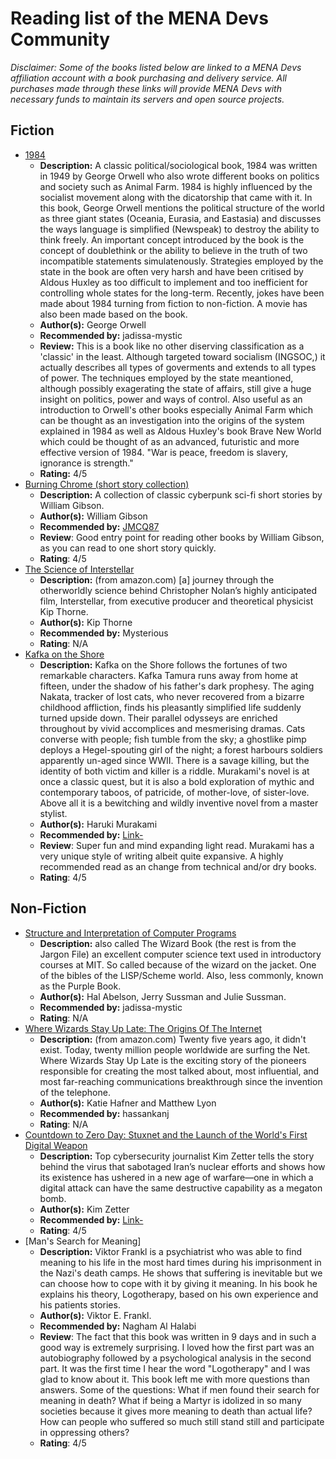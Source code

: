 # Reading list of the MENA Devs Community

*Disclaimer: Some of the books listed below are linked to a MENA Devs affiliation account with a book purchasing and delivery service. All purchases made through these links will provide MENA Devs with necessary funds to maintain its servers and open source projects.*

## Fiction
- [1984]
  - **Description:** A classic political/sociological book, 1984 was written in 1949 by George Orwell who also wrote different books on politics and society such as Animal Farm. 1984 is highly influenced by the socialist movement along with the dicatorship that came with it. In this book, George Orwell mentions the political structure of the world as three giant states (Oceania, Eurasia, and Eastasia) and discusses the ways language is simplified (Newspeak) to destroy the ability to think freely. An important concept introduced by the book is the concept of doublethink or the ability to believe in the truth of two incompatible statements simulatenously. Strategies employed by the state in the book are often very harsh and have been critised by Aldous Huxley as too difficult to implement and too inefficient for controlling whole states for the long-term. Recently, jokes have been made about 1984 turning from fiction to non-fiction. A movie has also been made based on the book.
  - **Author(s):** George Orwell
  - **Recommended by:** jadissa-mystic
  - **Review:** This is a book like no other diserving classification as a 'classic' in the least. Although targeted toward socialism (INGSOC,) it actually describes all types of goverments and extends to all types of power. The techniques employed by the state meantioned, although possibly exagerating the state of affairs, still give a huge insight on politics, power and ways of control. Also useful as an introduction to Orwell's other books especially Animal Farm which can be thought as an investigation into the origins of the system explained in 1984 as well as Aldous Huxley's book Brave New World which could be thought of as an advanced, futuristic and more effective version of 1984. "War is peace, freedom is slavery, ignorance is strength."
  - **Rating:** 4/5
- [Burning Chrome (short story collection)]
  - **Description:** A collection of classic cyberpunk sci-fi short stories by William Gibson.
  - **Author(s):** William Gibson
  - **Recommended by:** [JMCQ87](https://github.com/JMCQ87)
  - **Review**: Good entry point for reading other books by William Gibson, as you can read to one short story quickly.
  - **Rating**: 4/5
- [The Science of Interstellar]
  - **Description:** (from amazon.com) [a] journey through the otherworldly science behind Christopher Nolan’s highly anticipated film, Interstellar, from executive producer and theoretical physicist Kip Thorne.
  - **Author(s):** Kip Thorne
  - **Recommended by:** Mysterious
  - **Rating**: N/A
- [Kafka on the Shore]
  - **Description:** Kafka on the Shore follows the fortunes of two remarkable characters. Kafka Tamura runs away from home at fifteen, under the shadow of his father's dark prophesy. The aging Nakata, tracker of lost cats, who never recovered from a bizarre childhood affliction, finds his pleasantly simplified life suddenly turned upside down. Their parallel odysseys are enriched throughout by vivid accomplices and mesmerising dramas. Cats converse with people; fish tumble from the sky; a ghostlike pimp deploys a Hegel-spouting girl of the night; a forest harbours soldiers apparently un-aged since WWII. There is a savage killing, but the identity of both victim and killer is a riddle. Murakami's novel is at once a classic quest, but it is also a bold exploration of mythic and contemporary taboos, of patricide, of mother-love, of sister-love. Above all it is a bewitching and wildly inventive novel from a master stylist.
  - **Author(s):** Haruki Murakami
  - **Recommended by:** [Link-](https://github.com/Link-)
  - **Review**: Super fun and mind expanding light read. Murakami has a very unique style of writing albeit quite expansive. A highly recommended read as an change from technical and/or dry books.
  - **Rating**: 4/5

## Non-Fiction
- [Structure and Interpretation of Computer Programs]
  - **Description:** also called The Wizard Book (the rest is from the Jargon File) an excellent computer science text used in introductory courses at MIT. So called because of the wizard on the jacket. One of the bibles of the LISP/Scheme world. Also, less commonly, known as the Purple Book.
  - **Author(s):** Hal Abelson, Jerry Sussman and Julie Sussman.
  - **Recommended by:** jadissa-mystic
  - **Rating**: N/A
- [Where Wizards Stay Up Late: The Origins Of The Internet]
  - **Description:** (from amazon.com) Twenty five years ago, it didn't exist. Today, twenty million people worldwide are surfing the Net. Where Wizards Stay Up Late is the exciting story of the pioneers responsible for creating the most talked about, most influential, and most far-reaching communications breakthrough since the invention of the telephone.
  - **Author(s):** Katie Hafner and Matthew Lyon
  - **Recommended by:** hassankanj
  - **Rating**: N/A
- [Countdown to Zero Day: Stuxnet and the Launch of the World's First Digital Weapon]
  - **Description:** Top cybersecurity journalist Kim Zetter tells the story behind the virus that sabotaged Iran’s nuclear efforts and shows how its existence has ushered in a new age of warfare—one in which a digital attack can have the same destructive capability as a megaton bomb.
  - **Author(s):** Kim Zetter
  - **Recommended by:** [Link-](https://github.com/Link-)
  - **Rating**: 4/5
- [Man's Search for Meaning]
  - **Description:** Viktor Frankl is a psychiatrist who was able to find meaning to his life in the most hard times during his imprisonment in the Nazi's death camps. He shows that suffering is inevitable but we can choose how to cope with it by giving it meaning. In his book he explains his theory, Logotherapy, based on his own experience and his patients stories.
  - **Author(s):** Viktor E. Frankl.
  - **Recommended by:** Nagham Al Halabi
  - **Review**: The fact that this book was written in 9 days and in such a good way is extremely surprising. I loved how the first part was an autobiography followed by a psychological analysis in the second part. It was the first time I hear the word "Logotherapy" and I was glad to know about it.
  This book left me with more questions than answers. Some of the questions: What if men found their search for meaning in death? What if being a Martyr is idolized in so many societies because it gives more meaning to death than actual life? How can people who suffered so much still stand still and participate in oppressing others?
  - **Rating**: 4/5

[Burning Chrome (short story collection)]: https://www.amazon.com/Burning-Chrome-William-Gibson/dp/0060539828
[Structure and Interpretation of Computer Programs]: https://mitpress.mit.edu/sicp/
[The Science of Interstellar]: https://www.amazon.com/Science-Interstellar-Kip-Thorne/dp/0393351378
[Where Wizards Stay Up Late: The Origins Of The Internet]: https://www.amazon.com/Where-Wizards-Stay-Up-Late/dp/0684832674
[Kafka on the Shore]: https://www.goodreads.com/book/show/4929.Kafka_on_the_Shore
[Countdown to Zero Day: Stuxnet and the Launch of the World's First Digital Weapon]: https://www.amazon.com/Countdown-Zero-Day-Stuxnet-Digital/dp/0770436196
[1984]: https://www.amazon.com/1984-Signet-Classics-George-Orwell/dp/0451524934/
[Man’s Search for Meaning]: https://www.goodreads.com/book/show/4069.Man_s_Search_for_Meaning

